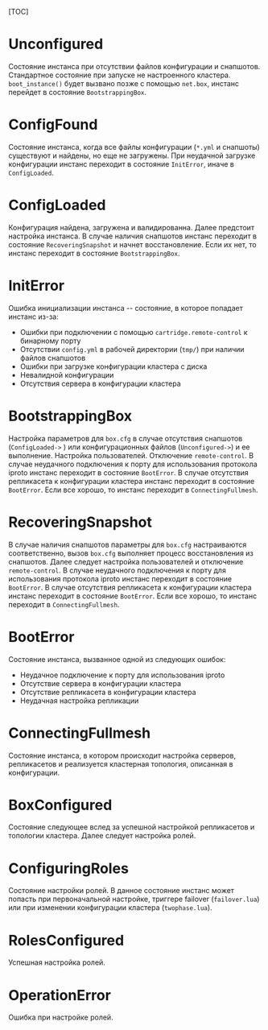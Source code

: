 [TOC]

# Unconfigured

Состояние инстанса при отсутствии файлов конфигурации и снапшотов. Стандартное состояние при запуске не настроенного кластера. `boot_instance()` будет вызвано позже с помощью `net.box`, инстанс перейдет в состояние  `BootstrappingBox`.

# ConfigFound

Состояние инстанса, когда все файлы конфигурации (`*.yml` и снапшоты) существуют и найдены, но еще не загружены. При неудачной загрузке конфигурации инстанс переходит в состояние `InitError`, иначе в `ConfigLoaded`.

# ConfigLoaded

Конфигурация найдена, загружена и валидированна. Далее предстоит настройка инстанса. В случае наличия снапшотов инстанс переходит в состояние `RecoveringSnapshot` и начнет восстановление. Если их нет, то инстанс переходит в состояние `BootstrappingBox`.

# InitError

Ошибка инициализации инстанса -- состояние, в которое попадает инстанс из-за:

- Ошибки при подключении с помощью `cartridge.remote-control`  к бинарному порту
- Отсутствии `config.yml` в рабочей директории (`tmp/`) при наличии файлов снапшотов
- Ошибки при загрузке конфигурации кластера с диска
- Невалидной конфигурации
- Отсутствия сервера в конфигурации кластера

# BootstrappingBox

Настройка параметров для `box.cfg` в случае отсутствия снапшотов (`ConfigLoaded->` )  или конфигурационных файлов (`Unconfigured->`) и ее выполнение. Настройка пользователей. Отключение `remote-control`. В случае неудачного подключения к порту для использования протокола iproto инстанс переходит в состояние  `BootError`. В случае отсутствия репликасета к конфигурации кластера инстанс переходит в состояние `BootError`. Если все хорошо, то инстанс переходит в `ConnectingFullmesh`.

# RecoveringSnapshot

В случае наличия снапшотов параметры для `box.cfg` настраиваются соответственно, вызов `box.cfg` выполняет процесс восстановления из снапшотов. Далее следует настройка пользователей и отключение `remote-control`. В случае неудачного подключения к порту для использования протокола iproto инстанс переходит в состояние  `BootError`. В случае отсутствия репликасета к конфигурации кластера инстанс переходит в состояние `BootError`. Если все хорошо, то инстанс переходит в `ConnectingFullmesh`.

# BootError

Состояние инстанса, вызванное одной из следующих ошибок:

- Неудачное подключение к порту для использования iproto
- Отсутствие сервера в конфигурации кластера
- Отсутствие репликасета в конфигурации кластера
- Неудачная настройка репликации

# ConnectingFullmesh

Состояние инстанса, в котором происходит настройка серверов, репликасетов и реализуется кластерная топология, описанная в конфигурации.

# BoxConfigured

Состояние следующее вслед за успешной настройкой репликасетов и топологии кластера. Далее следует настройка ролей.

# ConfiguringRoles

Состояние настройки ролей. В данное состояние инстанс может попасть при первоначальной настройке, триггере failover (`failover.lua`) или при изменении конфигурации кластера (`twophase.lua`).

# RolesConfigured

Успешная настройка ролей.

# OperationError

Ошибка при настройке ролей.



